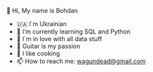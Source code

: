 👋 Hi, My name is Bohdan
- 🇺🇦 I`m Ukrainian
- 🌱 I’m currently learning SQL and Python
- 📑 I`m in love with all data stuff
- 🎸 Guitar is my passion
- 🍳 I like cooking
- 📫 How to reach me: wagundead@gmail.com
<!---
BohdanTokar4/BohdanTokar4 is a ✨ special ✨ repository because its `README.md` (this file) appears on your GitHub profile.
You can click the Preview link to take a look at your changes.
--->
